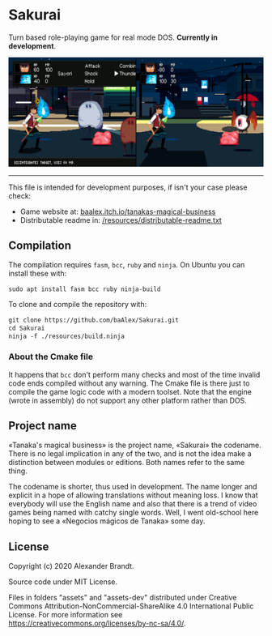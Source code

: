 
Sakurai
=======

Turn based role-playing game for real mode DOS. **Currently in development**.

![](https://raw.githubusercontent.com/baAlex/Sakurai/master/resources/media/banner-gameplay.png)

____

This file is intended for development purposes, if isn't your case please check:
- Game website at: [baalex.itch.io/tanakas-magical-business](https://baalex.itch.io/tanakas-magical-business)
- Distributable readme in: [/resources/distributable-readme.txt](https://github.com/baAlex/Sakurai/blob/master/resources/distributable-readme.txt)


Compilation
-----------
The compilation requires `fasm`, `bcc`, `ruby` and `ninja`.
On Ubuntu you can install these with:
```
sudo apt install fasm bcc ruby ninja-build
```

To clone and compile the repository with:
```
git clone https://github.com/baAlex/Sakurai.git
cd Sakurai
ninja -f ./resources/build.ninja
```

### About the Cmake file
It happens that `bcc` don't perform many checks and most of the time invalid code ends compiled without any warning. The Cmake file is there just to compile the game logic code with a modern toolset. Note that the engine (wrote in assembly) do not support any other platform rather than DOS.


Project name
------------
«Tanaka's magical business» is the project name, «Sakurai» the codename. There is no legal implication in any of the two, and is not the idea make a distinction between modules or editions. Both names refer to the same thing.

The codename is shorter, thus used in development. The name longer and explicit in a hope of allowing translations without meaning loss. I know that everybody will use the English name and also that there is a trend of video games being named with catchy single words. Well, I went old-school here hoping to see a «Negocios mágicos de Tanaka» some day.


License
-------
Copyright (c) 2020 Alexander Brandt.

Source code under MIT License.

Files in folders "assets" and "assets-dev" distributed under Creative Commons Attribution-NonCommercial-ShareAlike 4.0 International Public License. For more information see https://creativecommons.org/licenses/by-nc-sa/4.0/.
